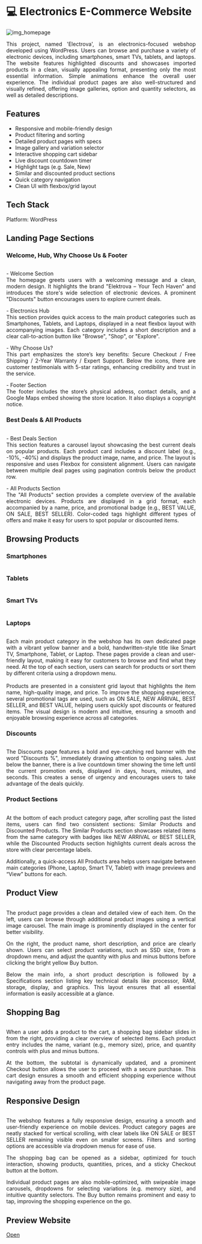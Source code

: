 <body> 
    <h1 align="left">💻 Electronics E-Commerce Website  </h1>  
    <img src="img/1.JPG" alt="img_homepage"> 
    <p align="justify">This project, named 'Electrova', is an electronics-focused webshop developed using WordPress. Users can browse and purchase a variety of electronic devices, including smartphones, smart TVs, tablets, and laptops. The website features highlighted discounts and showcases imported products in a clean, visually appealing format, presenting only the most essential information. Simple animations enhance the overall user experience. The individual product pages are also well-structured and visually refined, offering image galleries, option and quantity selectors, as well as detailed descriptions.</p>
    <h2>Features</h2>
    <ul>
      <li>Responsive and mobile-friendly design</li>
      <li>Product filtering and sorting</li>
      <li>Detailed product pages with specs</li>
      <li>Image gallery and variation selector</li>
      <li>Interactive shopping cart sidebar</li>
      <li>Live discount countdown timer</li>
      <li>Highlight tags (e.g. Sale, New)</li>
      <li>Similar and discounted product sections</li>
      <li>Quick category navigation</li>
      <li>Clean UI with flexbox/grid layout</li>
    </ul>       
    <h2>Tech Stack</h2>  
    <p>Platform: WordPress</p>   
    <h2>Landing Page Sections</h2> 
    <h3>Welcome, Hub, Why Choose Us & Footer </h3>
    <img src="img/ketto.png" alt="" srcset="">    
    <p align="justify">- Welcome Section <br>The homepage greets users with a welcoming message and a clean, modern design. It highlights the brand "Elektrova – Your Tech Haven" and introduces the store's wide selection of electronic devices. A prominent "Discounts" button encourages users to explore current deals.</p>
    <p align="justify">- Electronics Hub<br>This section provides quick access to the main product categories such as Smartphones, Tablets, and Laptops, displayed in a neat flexbox layout with accompanying images. Each category includes a short description and a clear call-to-action button like "Browse", "Shop", or "Explore".</p>
    <p align="justify">- Why Choose Us? <br>This part emphasizes the store’s key benefits: Secure Checkout / Free Shipping / 2-Year Warranty / Expert Support. Below the icons, there are customer testimonials with 5-star ratings, enhancing credibility and trust in the service.</p>
    <p align="justify">- Footer Section <br>The footer includes the store’s physical address, contact details, and a Google Maps embed showing the store location. It also displays a copyright notice.</p>
    <h3>Best Deals & All Products</h3>
    <img src="img/egy.png" alt="" srcset="">    
    <p align="justify">- Best Deals Section <br> This section features a carousel layout showcasing the best current deals on popular products. Each product card includes a discount label (e.g., -10%, -40%) and displays the product image, name, and price. The layout is responsive and uses Flexbox for consistent alignment. Users can navigate between multiple deal pages using pagination controls below the product row.</p>
    <p align="justify">- All Products Section <br> The "All Products" section provides a complete overview of the available electronic devices. Products are displayed in a grid format, each accompanied by a name, price, and promotional badge (e.g., BEST VALUE, ON SALE, BEST SELLER). Color-coded tags highlight different types of offers and make it easy for users to spot popular or discounted items.</p>
    <h2>Browsing Products</h2>  
    <h3>Smartphones</h3>
    <img src="img/10.JPG" alt="" srcset="">    
    <h3>Tablets</h3>
    <img src="img/11.JPG" alt="" srcset="">    
    <h3>Smart TVs</h3>
    <img src="img/12.JPG" alt="" srcset="">    
    <h3>Laptops</h3>
    <img src="img/13.JPG" alt="" srcset="">    
    <p align="justify">Each main product category in the webshop has its own dedicated page with a vibrant yellow banner and a bold, handwritten-style title like Smart TV, Smartphone, Tablet, or Laptop. These pages provide a clean and user-friendly layout, making it easy for customers to browse and find what they need. At the top of each section, users can search for products or sort them by different criteria using a dropdown menu. <br><br> Products are presented in a consistent grid layout that highlights the item name, high-quality image, and price. To improve the shopping experience, several promotional tags are used, such as ON SALE, NEW ARRIVAL, BEST SELLER, and BEST VALUE, helping users quickly spot discounts or featured items. The visual design is modern and intuitive, ensuring a smooth and enjoyable browsing experience across all categories.</p>
    <h3>Discounts</h3>
    <img src="img/8.JPG" alt="" srcset="">    
    <p align="justify">The Discounts page features a bold and eye-catching red banner with the word "Discounts %", immediately drawing attention to ongoing sales. Just below the banner, there is a live countdown timer showing the time left until the current promotion ends, displayed in days, hours, minutes, and seconds. This creates a sense of urgency and encourages users to take advantage of the deals quickly.</p>
    <h3>Product Sections</h3>
    <img src="img/harom.png" alt="" srcset="">    
    <p align="justify">At the bottom of each product category page, after scrolling past the listed items, users can find two consistent sections: Similar Products and Discounted Products. The Similar Products section showcases related items from the same category with badges like NEW ARRIVAL or BEST SELLER, while the Discounted Products section highlights current deals across the store with clear percentage labels.</p>
    <p align="justify">Additionally, a quick-access All Products area helps users navigate between main categories (Phone, Laptop, Smart TV, Tablet) with image previews and “View” buttons for each.</p>
    <h2>Product View</h2>
    <img src="img/15.JPG" alt="" srcset="">
    <p align="justify">The product page provides a clean and detailed view of each item. On the left, users can browse through additional product images using a vertical image carousel. The main image is prominently displayed in the center for better visibility.</p>
    <p align="justify">On the right, the product name, short description, and price are clearly shown. Users can select product variations, such as SSD size, from a dropdown menu, and adjust the quantity with plus and minus buttons before clicking the bright yellow Buy button.</p>
    <p align="justify">Below the main info, a short product description is followed by a Specifications section listing key technical details like processor, RAM, storage, display, and graphics. This layout ensures that all essential information is easily accessible at a glance.</p>
    <h2>Shopping Bag</h2>
    <img src="img/16.JPG" alt="" srcset="">  
    <p align="justify">When a user adds a product to the cart, a shopping bag sidebar slides in from the right, providing a clear overview of selected items. Each product entry includes the name, variant (e.g., memory size), price, and quantity controls with plus and minus buttons.</p> 
    <p align="justify">At the bottom, the subtotal is dynamically updated, and a prominent Checkout button allows the user to proceed with a secure purchase. This cart design ensures a smooth and efficient shopping experience without navigating away from the product page.</p> 
    <h2>Responsive Design</h2>
    <img src="img/negy.png" alt="" srcset=""> 
    <p align="justify">The webshop features a fully responsive design, ensuring a smooth and user-friendly experience on mobile devices. Product category pages are neatly stacked for vertical scrolling, with clear labels like ON SALE or BEST SELLER remaining visible even on smaller screens. Filters and sorting options are accessible via dropdown menus for ease of use.</p>
    <p align="justify">The shopping bag can be opened as a sidebar, optimized for touch interaction, showing products, quantities, prices, and a sticky Checkout button at the bottom.</p>
    <p align="justify">Individual product pages are also mobile-optimized, with swipeable image carousels, dropdowns for selecting variations (e.g. memory size), and intuitive quantity selectors. The Buy button remains prominent and easy to tap, improving the shopping experience on the go.</p>
    <h2>Preview Website</h2>
    <a href="elektrova-avl7dvvvqqsj319g.builder-preview.com" target="_blank">Open</a>
  
    
    
